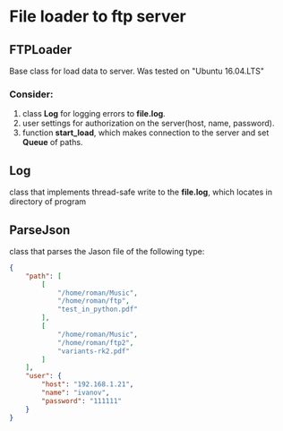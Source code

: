 # File loader to ftp server

## FTPLoader
Base class for load data to server.
Was tested on "Ubuntu 16.04.LTS"

### Consider:
1. class **Log** for logging errors to **file.log**.
2. user settings for authorization on the server(host, name, password).
3. function **start_load**, which makes connection to the server 
   and set **Queue** of paths.

## Log
class that implements thread-safe write to the **file.log**,
which locates in directory of program

## ParseJson
class that parses the Jason file of the following type:
```json
{
    "path": [
        [
            "/home/roman/Music",
            "/home/roman/ftp",
            "test_in_python.pdf"
        ],
        [
            "/home/roman/Music",
            "/home/roman/ftp2",
            "variants-rk2.pdf"
        ]
    ],
    "user": {
        "host": "192.168.1.21",
        "name": "ivanov",
        "password": "111111"
    }
}
```
